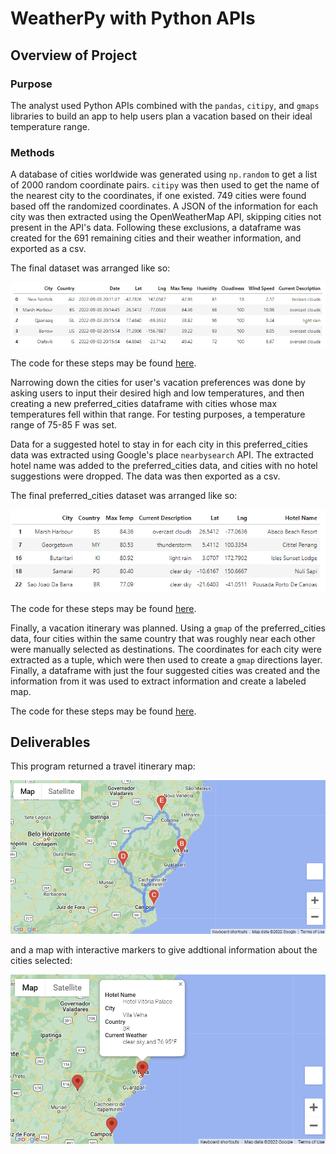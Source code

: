 # WeatherPy with Python APIs

## Overview of Project

### Purpose

The analyst used Python APIs combined with the `pandas`, `citipy`, and `gmaps` libraries to build an app to help users plan a vacation based on their ideal temperature range. 

### Methods

A database of cities worldwide was generated using `np.random` to get a list of 2000 random coordinate pairs. `citipy` was then used to get the name of the nearest city to the coordinates, if one existed. 749 cities were found based off the randomized coordinates. A JSON of the information for each city was then extracted using the OpenWeatherMap API, skipping cities not present in the API's data. Following these exclusions, a dataframe was created for the 691 remaining cities and their weather information, and exported as a csv.

The final dataset was arranged like so:

![city data dataframe](https://github.com/cbeckler/world_weather_analysis/blob/main/Resources/city_data%20df.png)

The code for these steps may be found [here](https://github.com/cbeckler/world_weather_analysis/blob/main/Weather_Database/Weather_Database.ipynb).

Narrowing down the cities for user's vacation preferences was done by asking users to input their desired high and low temperatures, and then creating a new preferred_cities dataframe with cities whose max temperatures fell within that range. For testing purposes, a temperature range of 75-85 F was set. 

Data for a suggested hotel to stay in for each city in this preferred_cities data was extracted using Google's place `nearbysearch` API. The extracted hotel name was added to the preferred_cities data, and cities with no hotel suggestions were dropped. The data was then exported as a csv.

The final preferred_cities dataset was arranged like so:

![hotel data dataframe](https://github.com/cbeckler/world_weather_analysis/blob/main/Resources/hotel_df.png)

The code for these steps may be found [here](https://github.com/cbeckler/world_weather_analysis/blob/main/Vacation_Search/Vacation_Search.ipynb).

Finally, a vacation itinerary was planned. Using a `gmap` of the preferred_cities data, four cities within the same country that was roughly near each other were manually selected as destinations. The coordinates for each city were extracted as a tuple, which were then used to create a `gmap` directions layer. Finally, a dataframe with just the four suggested cities was created and the information from it was used to extract information and create a labeled map.

The code for these steps may be found [here](https://github.com/cbeckler/world_weather_analysis/blob/main/Vacation_Itinerary/Vacation_Itinerary.ipynb).

## Deliverables

This program returned a travel itinerary map:

![itinerary map](https://github.com/cbeckler/world_weather_analysis/blob/main/Vacation_Itinerary/WeatherPy_travel_map.png)

and a map with interactive markers to give addtional information about the cities selected:

![city map](https://github.com/cbeckler/world_weather_analysis/blob/main/Resources/less_ugly_map.png)
